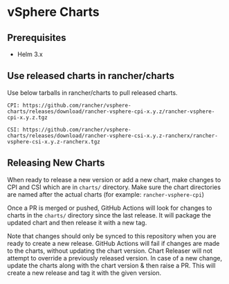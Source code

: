 # vSphere Charts

## Prerequisites
- Helm 3.x

## Use released charts in rancher/charts
Use below tarballs in rancher/charts to pull released charts.

```
CPI: https://github.com/rancher/vsphere-charts/releases/download/rancher-vsphere-cpi-x.y.z/rancher-vsphere-cpi-x.y.z.tgz

CSI: https://github.com/rancher/vsphere-charts/releases/download/rancher-vsphere-csi-x.y.z-rancherx/rancher-vsphere-csi-x.y.z-rancherx.tgz
```
## Releasing New Charts
When ready to release a new version or add a new chart, make changes to CPI and CSI which are in `charts/` directory. Make sure the chart directories are named after the actual charts (for example: `rancher-vsphere-cpi`)

Once a PR is merged or pushed, GitHub Actions will look for changes to charts in the `charts/` directory since the last release. It will package the updated chart and then release it with a new tag.

Note that changes should only be synced to this repository when you are ready to create a new release. GitHub Actions will fail if changes are made to the charts, without updating the chart version. Chart Releaser will not attempt to override a previously released version. In case of a new change, update the charts along with the chart version & then raise a PR. This will create a new release and tag it with the given version.

